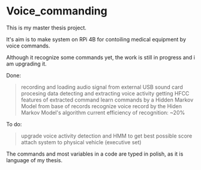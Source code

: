 # Voice_commanding

This is my master thesis project.

It's aim is to make system on RPi 4B for contoiling medical equipment by voice commands.

Although it recognize some commands yet, the work is still in progress and i am upgrading it.

Done:
> recording and loading audio signal from external USB sound card
> procesing data
> detecting and extracting voice activity
> getting HFCC features of extracted command
> learn commands by a Hidden Markov Model from base of records
> recognize voice record by the Hiden Markov Model's algorithm 
> current efficiency of recognition: ~20%

To do:
> upgrade voice activity detection and HMM to get best possible score
> attach system to physical vehicle (executive set)

The commands and most variables in a code are typed in polish, as it is language of my thesis. 
